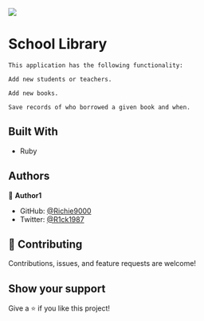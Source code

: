 ![](https://img.shields.io/badge/Microverse-blueviolet)

# School Library

    This application has the following functionality:

    Add new students or teachers.

    Add new books.

    Save records of who borrowed a given book and when.

## Built With

- Ruby

## Authors

👤 **Author1**

- GitHub: [@Richie9000](https://github.com/Richie9000)
- Twitter: [@R1ck1987](https://twitter.com/R1ck1987)

## 🤝 Contributing

Contributions, issues, and feature requests are welcome!

## Show your support

Give a ⭐️ if you like this project!
